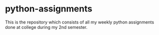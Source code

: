 # python-assignments
This is the repository which consists of all my weekly python assignments done at college during my 2nd semester.
